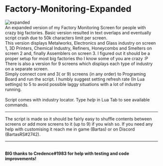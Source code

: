 # Factory-Monitoring-Expanded
![expanded](https://user-images.githubusercontent.com/61538051/218508893-b6412c34-e172-4fd8-90a4-00b6801f20c7.png)
<br>
An expanded version of my Factory Monitoring Screen for people with crazy big factories. Basic version resulted in text overlaps and eventually script crash due to 50k characters limit per screen.
<br>
This version displays Metalworks, Electronics and Glass industry on screen 1, 3D Printers, Chemical Industry, Refiners, Honeycombs and Smelters on screen 2 and, finally Assemblers on screen 3. I figured out it should be a proper setup for most big factories tho I know some of you are crazy :P<br>
There is also a version for 9 screens which displays each type of industry on a separate screen.
<br>
Simply connect core and 3( or 9) screens (in any order) to Programing Board and run the script. I humbly suggest setting refresh rate (In Lua settings) to 5 to avoid possible laggy situations with a lot of industry running.
<br><br>
Script comes with industry locator. Type <i>help</i> in Lua Tab to see available commands.

<hr>
The script is made so it should be fairly easy to shuffle contents between screens or add more screens to it (up to 9) if you wish so. If you need any help with customising it reach me in game (Bartas) or on Discord (BartasRS#2742).
<hr>
<br>
<b>BIG thanks to Credence#1983 for help with testing and code improvements!</b>
